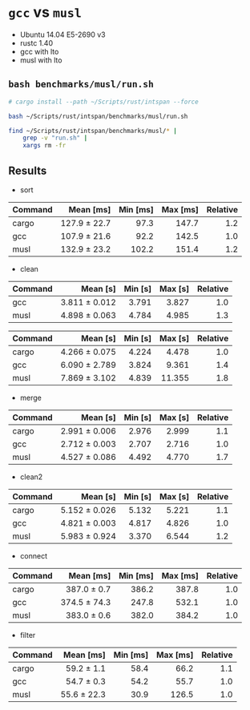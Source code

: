 # `gcc` vs `musl`

* Ubuntu 14.04 E5-2690 v3
* rustc 1.40
* gcc with lto
* musl with lto

## `bash benchmarks/musl/run.sh`

```bash
# cargo install --path ~/Scripts/rust/intspan --force

bash ~/Scripts/rust/intspan/benchmarks/musl/run.sh

find ~/Scripts/rust/intspan/benchmarks/musl/* |
    grep -v "run.sh" |
    xargs rm -fr

```

## Results

* sort

| Command | Mean [ms] | Min [ms] | Max [ms] | Relative |
|:---|---:|---:|---:|---:|
| cargo | 127.9 ± 22.7 | 97.3 | 147.7 | 1.2 |
| gcc | 107.9 ± 21.6 | 92.2 | 142.5 | 1.0 |
| musl | 132.9 ± 23.2 | 102.2 | 151.4 | 1.2 |

* clean

| Command | Mean [s] | Min [s] | Max [s] | Relative |
|:---|---:|---:|---:|---:|
| gcc | 3.811 ± 0.012 | 3.791 | 3.827 | 1.0 |
| musl | 4.898 ± 0.063 | 4.784 | 4.985 | 1.3 |

| Command | Mean [s] | Min [s] | Max [s] | Relative |
|:---|---:|---:|---:|---:|
| cargo | 4.266 ± 0.075 | 4.224 | 4.478 | 1.0 |
| gcc | 6.090 ± 2.789 | 3.824 | 9.361 | 1.4 |
| musl | 7.869 ± 3.102 | 4.839 | 11.355 | 1.8 |

* merge

| Command | Mean [s] | Min [s] | Max [s] | Relative |
|:---|---:|---:|---:|---:|
| cargo | 2.991 ± 0.006 | 2.976 | 2.999 | 1.1 |
| gcc | 2.712 ± 0.003 | 2.707 | 2.716 | 1.0 |
| musl | 4.527 ± 0.086 | 4.492 | 4.770 | 1.7 |

* clean2

| Command | Mean [s] | Min [s] | Max [s] | Relative |
|:---|---:|---:|---:|---:|
| cargo | 5.152 ± 0.026 | 5.132 | 5.221 | 1.1 |
| gcc | 4.821 ± 0.003 | 4.817 | 4.826 | 1.0 |
| musl | 5.983 ± 0.924 | 3.370 | 6.544 | 1.2 |

* connect

| Command | Mean [ms] | Min [ms] | Max [ms] | Relative |
|:---|---:|---:|---:|---:|
| cargo | 387.0 ± 0.7 | 386.2 | 387.8 | 1.0 |
| gcc | 374.5 ± 74.3 | 247.8 | 532.1 | 1.0 |
| musl | 383.0 ± 0.6 | 382.0 | 384.2 | 1.0 |

* filter

| Command | Mean [ms] | Min [ms] | Max [ms] | Relative |
|:---|---:|---:|---:|---:|
| cargo | 59.2 ± 1.1 | 58.4 | 66.2 | 1.1 |
| gcc | 54.7 ± 0.3 | 54.2 | 55.7 | 1.0 |
| musl | 55.6 ± 22.3 | 30.9 | 126.5 | 1.0 |
